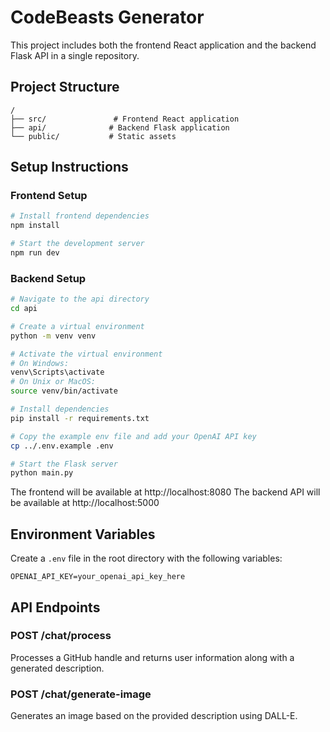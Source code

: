 
# CodeBeasts Generator

This project includes both the frontend React application and the backend Flask API in a single repository.

## Project Structure
```
/
├── src/               # Frontend React application
├── api/              # Backend Flask application
└── public/           # Static assets
```

## Setup Instructions

### Frontend Setup
```bash
# Install frontend dependencies
npm install

# Start the development server
npm run dev
```

### Backend Setup
```bash
# Navigate to the api directory
cd api

# Create a virtual environment
python -m venv venv

# Activate the virtual environment
# On Windows:
venv\Scripts\activate
# On Unix or MacOS:
source venv/bin/activate

# Install dependencies
pip install -r requirements.txt

# Copy the example env file and add your OpenAI API key
cp ../.env.example .env

# Start the Flask server
python main.py
```

The frontend will be available at http://localhost:8080
The backend API will be available at http://localhost:5000

## Environment Variables

Create a `.env` file in the root directory with the following variables:
```
OPENAI_API_KEY=your_openai_api_key_here
```

## API Endpoints

### POST /chat/process
Processes a GitHub handle and returns user information along with a generated description.

### POST /chat/generate-image
Generates an image based on the provided description using DALL-E.
